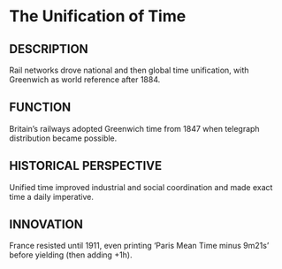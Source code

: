 # The Unification of Time

## DESCRIPTION
Rail networks drove national and then global time unification, with Greenwich as world reference after 1884.

## FUNCTION
Britain’s railways adopted Greenwich time from 1847 when telegraph distribution became possible.

## HISTORICAL PERSPECTIVE
Unified time improved industrial and social coordination and made exact time a daily imperative.

## INNOVATION
France resisted until 1911, even printing ‘Paris Mean Time minus 9m21s’ before yielding (then adding +1h).
